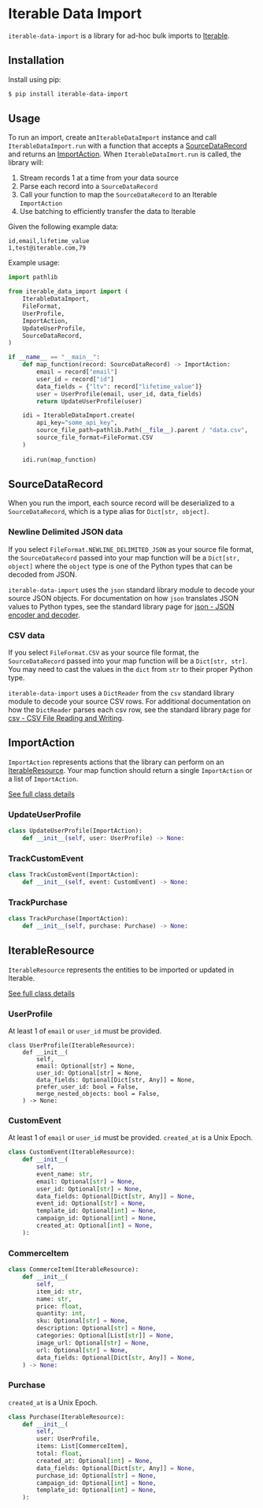 # Iterable Data Import

`iterable-data-import` is a library for ad-hoc bulk imports to [Iterable](https://iterable.com). 

## Installation

Install using pip:
```bash
$ pip install iterable-data-import
```
## Usage

To run an import, create an`IterableDataImport` instance and call
`IterableDataImport.run` with a function that accepts a
[SourceDataRecord](#SourceDataRecord) and returns an
[ImportAction](#ImportAction). When `IterableDataImort.run` is called, the
library will:
1. Stream records 1 at a time from your data source
2. Parse each record into a `SourceDataRecord`
3. Call your function to map the `SourceDataRecord` to an Iterable
   `ImportAction`
4. Use batching to efficiently transfer the data to Iterable

Given the following example data:
```
id,email,lifetime_value
1,test@iterable.com,79
```

Example usage:
```python
import pathlib

from iterable_data_import import (
    IterableDataImport,
    FileFormat,
    UserProfile,
    ImportAction,
    UpdateUserProfile,
    SourceDataRecord,
)

if __name__ == "__main__":
    def map_function(record: SourceDataRecord) -> ImportAction:
        email = record["email"]
        user_id = record["id"]
        data_fields = {"ltv": record["lifetime_value"]}
        user = UserProfile(email, user_id, data_fields)
        return UpdateUserProfile(user)

    idi = IterableDataImport.create(
        api_key="some_api_key",
        source_file_path=pathlib.Path(__file__).parent / "data.csv",
        source_file_format=FileFormat.CSV
    )
    
    idi.run(map_function)
```

## SourceDataRecord

When you run the import, each source record will be deserialized to a
`SourceDataRecord`, which is a type alias for `Dict[str, object]`.

### Newline Delimited JSON data

If you select `FileFormat.NEWLINE_DELIMITED_JSON` as your source file format,
the `SourceDataRecord` passed into your map function will be a `Dict[str, object]`
where the `object` type is one of the Python types that can be decoded from JSON.

`iterable-data-import` uses the `json` standard library module to decode your
source JSON objects. For documentation on how `json` translates JSON values to
Python types, see the standard library page for [json - JSON encoder and
decoder](https://docs.python.org/3/library/json.html?highlight=json%20loads#encoders-and-decoders).

### CSV data

If you select `FileFormat.CSV` as your source file format, the
`SourceDataRecord` passed into your map function will be a `Dict[str, str]`. You
may need to cast the values in the `dict` from `str` to their proper Python
type. 

`iterable-data-import` uses a `DictReader` from the `csv` standard library
module to decode your source CSV rows. For additional documentation on how the
`DictReader` parses each csv row, see the standard library page for [csv - CSV
File Reading and
Writing](https://docs.python.org/3/library/csv.html?highlight=csv#csv.DictReader).


## ImportAction

`ImportAction` represents actions that the library can perform on an
[IterableResource](#IterableResource). Your map function should return a single
`ImportAction` or a list of `ImportAction`.

[See full class details](/src/iterable_data_import/import_action.py)

### UpdateUserProfile

```python
class UpdateUserProfile(ImportAction):
    def __init__(self, user: UserProfile) -> None:
```

### TrackCustomEvent

```python
class TrackCustomEvent(ImportAction):
    def __init__(self, event: CustomEvent) -> None:
```

### TrackPurchase

```python
class TrackPurchase(ImportAction):
    def __init__(self, purchase: Purchase) -> None:
```

## IterableResource

`IterableResource` represents the entities to be imported or updated in
Iterable.

[See full class details](/src/iterable_data_import/iterable_resource.py)

### UserProfile

At least 1 of `email` or `user_id` must be provided.
```python3
class UserProfile(IterableResource):
    def __init__(
        self,
        email: Optional[str] = None,
        user_id: Optional[str] = None,
        data_fields: Optional[Dict[str, Any]] = None,
        prefer_user_id: bool = False,
        merge_nested_objects: bool = False,
    ) -> None:
```

### CustomEvent

At least 1 of `email` or `user_id` must be provided. `created_at` is a Unix Epoch.
```python
class CustomEvent(IterableResource):
    def __init__(
        self,
        event_name: str,
        email: Optional[str] = None,
        user_id: Optional[str] = None,
        data_fields: Optional[Dict[str, Any]] = None,
        event_id: Optional[str] = None,
        template_id: Optional[int] = None,
        campaign_id: Optional[int] = None,
        created_at: Optional[int] = None,
    ):
```

### CommerceItem

```python
class CommerceItem(IterableResource):
    def __init__(
        self,
        item_id: str,
        name: str,
        price: float,
        quantity: int,
        sku: Optional[str] = None,
        description: Optional[str] = None,
        categories: Optional[List[str]] = None,
        image_url: Optional[str] = None,
        url: Optional[str] = None,
        data_fields: Optional[Dict[str, Any]] = None,
    ) -> None:
```

### Purchase

`created_at` is a Unix Epoch.
```python
class Purchase(IterableResource):
    def __init__(
        self,
        user: UserProfile,
        items: List[CommerceItem],
        total: float,
        created_at: Optional[int] = None,
        data_fields: Optional[Dict[str, Any]] = None,
        purchase_id: Optional[str] = None,
        campaign_id: Optional[int] = None,
        template_id: Optional[int] = None,
    ):
```
